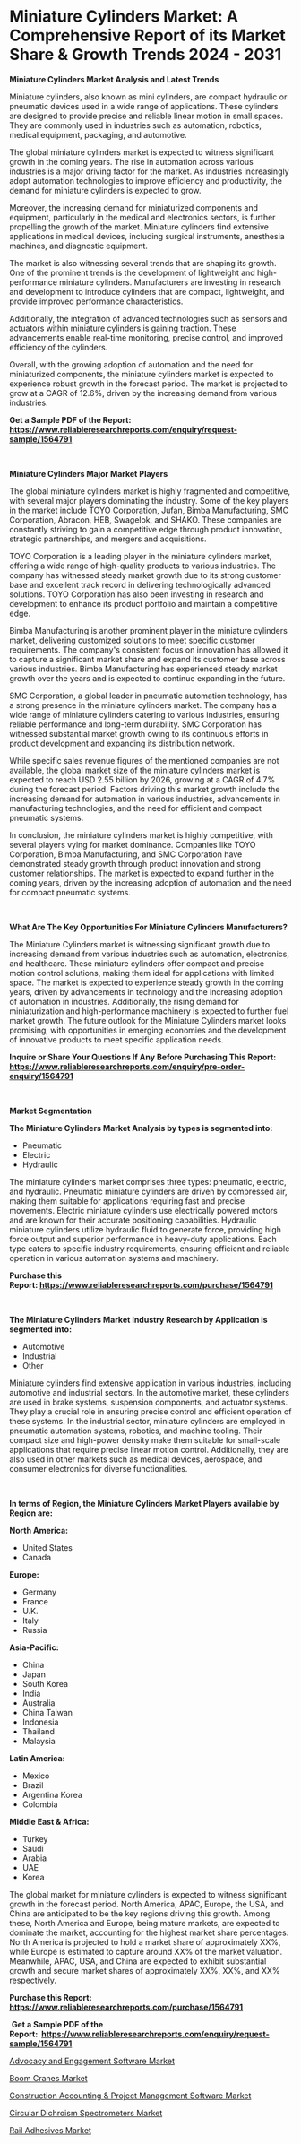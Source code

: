 <p><h1>Miniature Cylinders Market: A Comprehensive Report of its Market Share & Growth Trends 2024 - 2031</h1></p><p><strong>Miniature Cylinders Market Analysis and Latest Trends</strong></p>
<p><p>Miniature cylinders, also known as mini cylinders, are compact hydraulic or pneumatic devices used in a wide range of applications. These cylinders are designed to provide precise and reliable linear motion in small spaces. They are commonly used in industries such as automation, robotics, medical equipment, packaging, and automotive.</p><p>The global miniature cylinders market is expected to witness significant growth in the coming years. The rise in automation across various industries is a major driving factor for the market. As industries increasingly adopt automation technologies to improve efficiency and productivity, the demand for miniature cylinders is expected to grow.</p><p>Moreover, the increasing demand for miniaturized components and equipment, particularly in the medical and electronics sectors, is further propelling the growth of the market. Miniature cylinders find extensive applications in medical devices, including surgical instruments, anesthesia machines, and diagnostic equipment.</p><p>The market is also witnessing several trends that are shaping its growth. One of the prominent trends is the development of lightweight and high-performance miniature cylinders. Manufacturers are investing in research and development to introduce cylinders that are compact, lightweight, and provide improved performance characteristics.</p><p>Additionally, the integration of advanced technologies such as sensors and actuators within miniature cylinders is gaining traction. These advancements enable real-time monitoring, precise control, and improved efficiency of the cylinders.</p><p>Overall, with the growing adoption of automation and the need for miniaturized components, the miniature cylinders market is expected to experience robust growth in the forecast period. The market is projected to grow at a CAGR of 12.6%, driven by the increasing demand from various industries.</p></p>
<p><strong>Get a Sample PDF of the Report:&nbsp; <a href="https://www.reliableresearchreports.com/enquiry/request-sample/1564791">https://www.reliableresearchreports.com/enquiry/request-sample/1564791</a></strong></p>
<p>&nbsp;</p>
<p><strong>Miniature Cylinders Major Market Players</strong></p>
<p><p>The global miniature cylinders market is highly fragmented and competitive, with several major players dominating the industry. Some of the key players in the market include TOYO Corporation, Jufan, Bimba Manufacturing, SMC Corporation, Abracon, HEB, Swagelok, and SHAKO. These companies are constantly striving to gain a competitive edge through product innovation, strategic partnerships, and mergers and acquisitions.</p><p>TOYO Corporation is a leading player in the miniature cylinders market, offering a wide range of high-quality products to various industries. The company has witnessed steady market growth due to its strong customer base and excellent track record in delivering technologically advanced solutions. TOYO Corporation has also been investing in research and development to enhance its product portfolio and maintain a competitive edge.</p><p>Bimba Manufacturing is another prominent player in the miniature cylinders market, delivering customized solutions to meet specific customer requirements. The company's consistent focus on innovation has allowed it to capture a significant market share and expand its customer base across various industries. Bimba Manufacturing has experienced steady market growth over the years and is expected to continue expanding in the future.</p><p>SMC Corporation, a global leader in pneumatic automation technology, has a strong presence in the miniature cylinders market. The company has a wide range of miniature cylinders catering to various industries, ensuring reliable performance and long-term durability. SMC Corporation has witnessed substantial market growth owing to its continuous efforts in product development and expanding its distribution network.</p><p>While specific sales revenue figures of the mentioned companies are not available, the global market size of the miniature cylinders market is expected to reach USD 2.55 billion by 2026, growing at a CAGR of 4.7% during the forecast period. Factors driving this market growth include the increasing demand for automation in various industries, advancements in manufacturing technologies, and the need for efficient and compact pneumatic systems.</p><p>In conclusion, the miniature cylinders market is highly competitive, with several players vying for market dominance. Companies like TOYO Corporation, Bimba Manufacturing, and SMC Corporation have demonstrated steady growth through product innovation and strong customer relationships. The market is expected to expand further in the coming years, driven by the increasing adoption of automation and the need for compact pneumatic systems.</p></p>
<p>&nbsp;</p>
<p><strong>What Are The Key Opportunities For Miniature Cylinders Manufacturers?</strong></p>
<p><p>The Miniature Cylinders market is witnessing significant growth due to increasing demand from various industries such as automation, electronics, and healthcare. These miniature cylinders offer compact and precise motion control solutions, making them ideal for applications with limited space. The market is expected to experience steady growth in the coming years, driven by advancements in technology and the increasing adoption of automation in industries. Additionally, the rising demand for miniaturization and high-performance machinery is expected to further fuel market growth. The future outlook for the Miniature Cylinders market looks promising, with opportunities in emerging economies and the development of innovative products to meet specific application needs.</p></p>
<p><strong>Inquire or Share Your Questions If Any Before Purchasing This Report: <a href="https://www.reliableresearchreports.com/enquiry/pre-order-enquiry/1564791">https://www.reliableresearchreports.com/enquiry/pre-order-enquiry/1564791</a></strong></p>
<p>&nbsp;</p>
<p><strong>Market Segmentation</strong></p>
<p><strong>The Miniature Cylinders Market Analysis by types is segmented into:</strong></p>
<p><ul><li>Pneumatic</li><li>Electric</li><li>Hydraulic</li></ul></p>
<p><p>The miniature cylinders market comprises three types: pneumatic, electric, and hydraulic. Pneumatic miniature cylinders are driven by compressed air, making them suitable for applications requiring fast and precise movements. Electric miniature cylinders use electrically powered motors and are known for their accurate positioning capabilities. Hydraulic miniature cylinders utilize hydraulic fluid to generate force, providing high force output and superior performance in heavy-duty applications. Each type caters to specific industry requirements, ensuring efficient and reliable operation in various automation systems and machinery.</p></p>
<p><strong>Purchase this Report:&nbsp;<a href="https://www.reliableresearchreports.com/purchase/1564791">https://www.reliableresearchreports.com/purchase/1564791</a></strong></p>
<p>&nbsp;</p>
<p><strong>The Miniature Cylinders Market Industry Research by Application is segmented into:</strong></p>
<p><ul><li>Automotive</li><li>Industrial</li><li>Other</li></ul></p>
<p><p>Miniature cylinders find extensive application in various industries, including automotive and industrial sectors. In the automotive market, these cylinders are used in brake systems, suspension components, and actuator systems. They play a crucial role in ensuring precise control and efficient operation of these systems. In the industrial sector, miniature cylinders are employed in pneumatic automation systems, robotics, and machine tooling. Their compact size and high-power density make them suitable for small-scale applications that require precise linear motion control. Additionally, they are also used in other markets such as medical devices, aerospace, and consumer electronics for diverse functionalities.</p></p>
<p>&nbsp;</p>
<p><strong>In terms of Region, the Miniature Cylinders Market Players available by Region are:</strong></p>
<p>
    <p> <strong> North America: </strong>
        <ul>
            <li>United States</li>
            <li>Canada</li>
        </ul>
        </p> 
    <p> <strong> Europe: </strong>
        <ul>
            <li>Germany</li>
            <li>France</li>
            <li>U.K.</li>
            <li>Italy</li>
            <li>Russia</li>
        </ul>
        </p> 
    <p> <strong> Asia-Pacific: </strong>
        <ul>
            <li>China</li>
            <li>Japan</li>
            <li>South Korea</li>
            <li>India</li>
            <li>Australia</li>
            <li>China Taiwan</li>
            <li>Indonesia</li>
            <li>Thailand</li>
            <li>Malaysia</li>
        </ul>
        </p> 
    <p> <strong> Latin America: </strong>
        <ul>
            <li>Mexico</li>
            <li>Brazil</li>
            <li>Argentina Korea</li>
            <li>Colombia</li>
        </ul>
        </p> 
    <p> <strong> Middle East & Africa: </strong>
        <ul>
            <li>Turkey</li>
            <li>Saudi</li>
            <li>Arabia</li>
            <li>UAE</li>
            <li>Korea</li>
        </ul>
    </p>
    </p>
<p><p>The global market for miniature cylinders is expected to witness significant growth in the forecast period. North America, APAC, Europe, the USA, and China are anticipated to be the key regions driving this growth. Among these, North America and Europe, being mature markets, are expected to dominate the market, accounting for the highest market share percentages. North America is projected to hold a market share of approximately XX%, while Europe is estimated to capture around XX% of the market valuation. Meanwhile, APAC, USA, and China are expected to exhibit substantial growth and secure market shares of approximately XX%, XX%, and XX% respectively.</p></p>
<p><strong>Purchase this Report: <a href="https://www.reliableresearchreports.com/purchase/1564791">https://www.reliableresearchreports.com/purchase/1564791</a></strong></p>
<p>&nbsp;<strong>Get a Sample PDF of the Report:&nbsp;&nbsp;<a href="https://www.reliableresearchreports.com/enquiry/request-sample/1564791">https://www.reliableresearchreports.com/enquiry/request-sample/1564791</a></strong></p>
<p><strong></strong></p>
<p><p><a href="https://medium.com/@juliepayne1928/advocacy-and-engagement-software-market-trends-forecast-and-competitive-analysis-to-2030-34f161ab181d">Advocacy and Engagement Software Market</a></p><p><a href="https://github.com/zeberleansnyderallisonwjfli/Market-Research-Report-List-1/blob/main/boom-cranes-market.md">Boom Cranes Market</a></p><p><a href="https://medium.com/p/a40fc5439cd7/edit">Construction Accounting & Project Management Software Market</a></p><p><a href="https://github.com/nicoletavirag/Market-Research-Report-List-1/blob/main/circular-dichroism-spectrometers-market.md">Circular Dichroism Spectrometers Market</a></p><p><a href="https://medium.com/@juliepayne1928/rail-adhesives-market-analysis-and-sze-forecasted-for-period-from-2023-to-2030-69c6febb082b">Rail Adhesives Market</a></p></p>